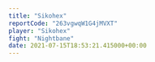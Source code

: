 ```yaml
---
title: "Sikohex"
reportCode: "263vgwqW1G4jMVXT"
player: "Sikohex"
fight: "Nightbane"
date: 2021-07-15T18:53:21.415000+00:00
---
```

